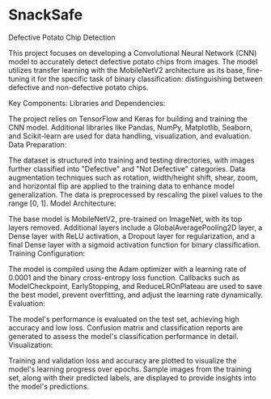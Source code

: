 # SnackSafe
Defective Potato Chip Detection

This project focuses on developing a Convolutional Neural Network (CNN) model to accurately detect defective potato chips from images. The model utilizes transfer learning with the MobileNetV2 architecture as its base, fine-tuning it for the specific task of binary classification: distinguishing between defective and non-defective potato chips.

Key Components:
Libraries and Dependencies:

The project relies on TensorFlow and Keras for building and training the CNN model.
Additional libraries like Pandas, NumPy, Matplotlib, Seaborn, and Scikit-learn are used for data handling, visualization, and evaluation.
Data Preparation:

The dataset is structured into training and testing directories, with images further classified into "Defective" and "Not Defective" categories.
Data augmentation techniques such as rotation, width/height shift, shear, zoom, and horizontal flip are applied to the training data to enhance model generalization.
The data is preprocessed by rescaling the pixel values to the range [0, 1].
Model Architecture:

The base model is MobileNetV2, pre-trained on ImageNet, with its top layers removed.
Additional layers include a GlobalAveragePooling2D layer, a Dense layer with ReLU activation, a Dropout layer for regularization, and a final Dense layer with a sigmoid activation function for binary classification.
Training Configuration:

The model is compiled using the Adam optimizer with a learning rate of 0.0001 and the binary cross-entropy loss function.
Callbacks such as ModelCheckpoint, EarlyStopping, and ReduceLROnPlateau are used to save the best model, prevent overfitting, and adjust the learning rate dynamically.
Evaluation:

The model's performance is evaluated on the test set, achieving high accuracy and low loss.
Confusion matrix and classification reports are generated to assess the model's classification performance in detail.
Visualization:

Training and validation loss and accuracy are plotted to visualize the model's learning progress over epochs.
Sample images from the training set, along with their predicted labels, are displayed to provide insights into the model's predictions.
